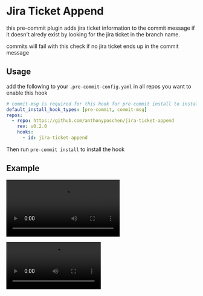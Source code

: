 # Jira Ticket Append

this pre-commit plugin adds jira ticket information to the commit message if it
doesn't alredy exist by looking for the jira ticket in the branch name.

commits will fail with this check if no jira ticket ends up in the commit message

## Usage

add the following to your `.pre-commit-config.yaml`
in all repos you want to enable this hook

```yaml
# commit-msg is required for this hook for pre-commit install to install the hook
default_install_hook_types: [pre-commit, commit-msg]
repos:
  - repo: https://github.com/anthonyposchen/jira-ticket-append
    rev: v0.2.0
    hooks:
      - id: jira-ticket-append
```

Then run `pre-commit install` to install the hook

## Example

![example video](./jira-ticket-append-example.webm)

<video controls width="250">
  <source src="https://github.com/anthonyposhen/jira-ticket-append/jira-ticket-append-example.webm" type="video/webm" />
</video>
